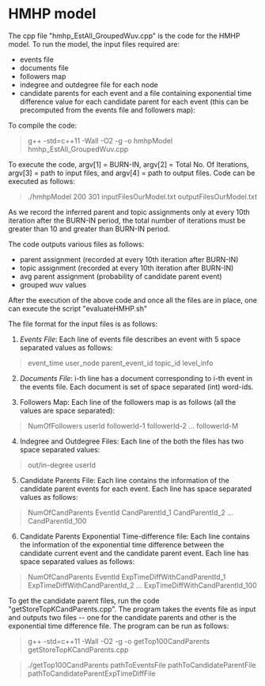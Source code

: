 # HMHP model

The cpp file "hmhp_EstAll_GroupedWuv.cpp" is the code for the HMHP model. To run the model, the input files required are:

* events file
* documents file
* followers map 
* indegree and outdegree file for each node 
* candidate parents for each event and a file containing exponential time difference value for each candidate parent for each event (this can be  precomputed from the events file and followers map):

To compile the code:

> g++ -std=c++11 -Wall -O2 -g -o hmhpModel hmhp_EstAll_GroupedWuv.cpp

To execute the code, argv[1] = BURN-IN, argv[2] = Total No. Of Iterations, argv[3] = path to input files, and argv[4] = path to output files. Code can be executed as follows:

> ./hmhpModel 200 301 inputFilesOurModel.txt outputFilesOurModel.txt

As we record the inferred parent and topic assignments only at every 10th iteration after the BURN-IN period, the total number of iterations must be greater than 10 and greater than BURN-IN period.

The code outputs various files as follows:

- parent assignment (recorded at every 10th iteration after BURN-IN)
- topic assignment (recorded at every 10th iteration after BURN-IN)
- avg parent assignment (probability of candidate parent event)
- grouped wuv values

After the execution of the above code and once all the files are in place, one can execute the script "evaluateHMHP.sh"

The file format for the input files is as follows:

1. *Events File*: Each line of events file describes an event with 5 space separated values as follows:
> event_time user_node parent_event_id topic_id level_info

2. *Documents File*: i-th line has a document corresponding to i-th event in the events file. Each document is set of space separated (int) word-ids.

3. Followers Map: Each line of the followers map is as follows (all the values are space separated):
> NumOfFollowers userId followerId-1 followerId-2 ... followerId-M

4. Indegree and Outdegree Files: Each line of the both the files has two space separated values:
> out/in-degree userId

5. Candidate Parents File: Each line contains the information of the candidate parent events for each event. Each line has space separated values as follows:
> NumOfCandParents EventId CandParentId_1 CandParentId_2 ... CandParentId_100 

6. Candidate Parents Exponential Time-difference file: Each line contains the information of the exponential time difference between the candidate current event and the candidate parent event. Each line has space separated values as follows:
> NumOfCandParents EventId ExpTimeDiffWithCandParentId_1 ExpTimeDiffWithCandParentId_2 ... ExpTimeDiffWithCandParentId_100


To get the candidate parent files, run the code "getStoreTopKCandParents.cpp". The program takes the events file as input and outputs two files -- one for the candidate parents and other is the exponential time difference file. The program can be run as follows:
> g++ -std=c++11 -Wall -O2 -g -o getTop100CandParents  getStoreTopKCandParents.cpp

> ./getTop100CandParents pathToEventsFile pathToCandidateParentFile pathToCandidateParentExpTimeDiffFile

